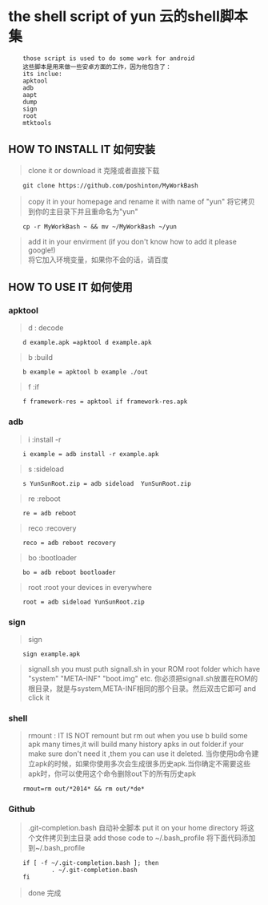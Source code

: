 the shell script of yun   云的shell脚本集
============================================
		those script is used to do some work for android
		这些脚本是用来做一些安卓方面的工作，因为他包含了：
		its inclue:
		apktool
		adb 
		aapt 
		dump 
		sign
		root
		mtktools

HOW TO INSTALL IT 如何安装
---------
> clone it or download it    克隆或者直接下载

		git clone https://github.com/poshinton/MyWorkBash

> copy it in your homepage and rename it with name of "yun"  将它拷贝到你的主目录下并且重命名为"yun"

		cp -r MyWorkBash ~ && mv ~/MyWorkBash ~/yun

> add it in your envirment (if you don't know how to add it please google!)   
将它加入环境变量，如果你不会的话，请百度

HOW TO USE IT 如何使用
------

### apktool
> d  : decode

		d example.apk =apktool d example.apk

> b   :build

		b example = apktool b example ./out

> f   :if

		f framework-res = apktool if framework-res.apk

### adb
> i 	:install -r		

		i example = adb install -r example.apk

> s    :sideload

		s YunSunRoot.zip = adb sideload  YunSunRoot.zip

> re   :reboot

		re = adb reboot

> reco   :recovery

		reco = adb reboot recovery

> bo  		:bootloader

		bo = adb reboot bootloader

> root 		:root your devices in everywhere

		root = adb sideload YunSunRoot.zip

### sign
> sign   

		sign example.apk

>signall.sh
> you must puth signall.sh in your ROM  root folder which have "system" "META-INF"  "boot.img" etc.
> 你必须把signall.sh放置在ROM的根目录，就是与system,META-INF相同的那个目录。然后双击它即可
> and click it

### shell
>rmount  : IT IS NOT remount  but rm out
> when you use b  build some apk many times,it will build many history apks in out folder.if your make sure don't need it ,them you can use it deleted.
>当你使用b命令建立apk的时候，如果你使用多次会生成很多历史apk.当你确定不需要这些apk时，你可以使用这个命令删除out下的所有历史apk

		rmout=rm out/*2014* && rm out/*de*


### Github
> .git-completion.bash  自动补全脚本
> put it on your home directory 将这个文件拷贝到主目录
> add those code to ~/.bash_profile   将下面代码添加到~/.bash_profile

		if [ -f ~/.git-completion.bash ]; then
    			. ~/.git-completion.bash
		fi

>done 完成
